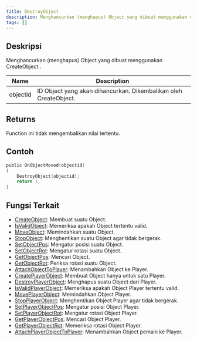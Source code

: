 ```yaml
---
title: DestroyObject
description: Menghancurkan (menghapus) Object yang dibuat menggunakan CreateObject.
tags: []
---
```


## Deskripsi

Menghancurkan (menghapus) Object yang dibuat menggunakan CreateObject..

| Name     | Description                                                      |
| -------- | ---------------------------------------------------------------- |
| objectid | ID Object yang akan dihancurkan. Dikembalikan oleh CreateObject. |

## Returns

Function ini tidak mengembalikan nilai tertentu.

## Contoh

```c
public OnObjectMoved(objectid)
{
    DestroyObject(objectid);
    return 1;
}
```

## Fungsi Terkait

- [CreateObject](CreateObject): Membuat suatu Object.
- [IsValidObject](IsValidObject): Memeriksa apakah Object tertentu valid.
- [MoveObject](MoveObject): Memindahkan suatu Object.
- [StopObject](StopObject): Menghentikan suatu Object agar tidak bergerak.
- [SetObjectPos](SetObjectPos): Mengatur posisi suatu Object.
- [SetObjectRot](SetObjectRot): Mengatur rotasi suatu Object.
- [GetObjectPos](GetObjectPos): Mencari Object.
- [GetObjectRot](GetObjectRot): Periksa rotasi suatu Object.
- [AttachObjectToPlayer](AttachObjectToPlayer): Menambahkan Object ke Player.
- [CreatePlayerObject](CreatePlayerObject): Membuat Object hanya untuk satu Player.
- [DestroyPlayerObject](DestroyPlayerObject): Menghapus suatu Object dari Player.
- [IsValidPlayerObject](IsValidPlayerObject): Memeriksa apakah Object Player tertentu valid.
- [MovePlayerObject](MovePlayerObject): Memindahkan Object Player.
- [StopPlayerObject](StopPlayerObject): Menghentikan Object Player agar tidak bergerak.
- [SetPlayerObjectPos](SetPlayerObjectPos): Mengatur posisi Object Player.
- [SetPlayerObjectRot](SetPlayerObjectRot): Mengatur rotasi Object Player.
- [GetPlayerObjectPos](GetPlayerObjectPos): Mencari Object Player.
- [GetPlayerObjectRot](GetPlayerObjectRot): Memeriksa rotasi Object Player.
- [AttachPlayerObjectToPlayer](AttachPlayerObjectToPlayer): Menambahkan Object pemain ke Player.
